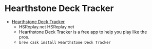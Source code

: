 # Hearthstone Deck Tracker
- [Hearthstone Deck Tracker](https://hsdecktracker.net/)
  -  HSReplay.net HSReplay.net
  - Hearthstone Deck Tracker is a free app to help you play like the pros.
  - `brew cask install Hearthstone Deck Tracker`
